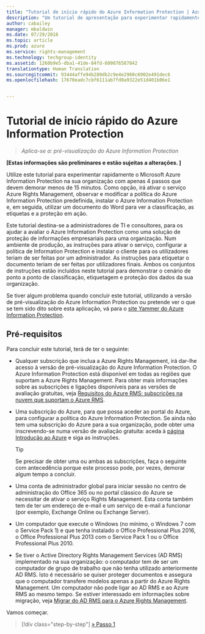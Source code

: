 ```yaml
---
title: "Tutorial de início rápido do Azure Information Protection | Azure Rights Management"
description: "Um tutorial de apresentação para experimentar rapidamente o Microsoft Azure Information Protection na sua organização com apenas 4 passos que devem demorar menos de 15 minutos."
author: cabailey
manager: mbaldwin
ms.date: 07/29/2016
ms.topic: article
ms.prod: azure
ms.service: rights-management
ms.technology: techgroup-identity
ms.assetid: 1260b9e5-dba1-41de-84fd-609076587842
translationtype: Human Translation
ms.sourcegitcommit: 93444affe94b280db2c9e4e2960c6902e491dec6
ms.openlocfilehash: 17670eadc7cbf6111ab7fd0a9322e51d401b86e1


---
```


# Tutorial de início rápido do Azure Information Protection 

>*Aplica-se a: pré-visualização do Azure Information Protection*

**[Estas informações são preliminares e estão sujeitas a alterações. ]**

Utilize este tutorial para experimentar rapidamente o Microsoft Azure Information Protection na sua organização com apenas 4 passos que devem demorar menos de 15 minutos. Como opção, irá ativar o serviço Azure Rights Management, observar e modificar a política do Azure Information Protection predefinida, instalar o Azure Information Protection e, em seguida, utilizar um documento do Word para ver a classificação, as etiquetas e a proteção em ação.

Este tutorial destina-se a administradores de TI e consultores, para os ajudar a avaliar o Azure Information Protection como uma solução de proteção de informações empresariais para uma organização. Num ambiente de produção, as instruções para ativar o serviço, configurar a política de Information Protection e instalar o cliente para os utilizadores teriam de ser feitas por um administrador. As instruções para etiquetar o documento teriam de ser feitas por utilizadores finais. Ambos os conjuntos de instruções estão incluídos neste tutorial para demonstrar o cenário de ponto a ponto de classificação, etiquetagem e proteção dos dados da sua organização. 

Se tiver algum problema quando concluir este tutorial, utilizando a versão de pré-visualização do Azure Information Protection ou pretende ver o que se tem sido dito sobre esta aplicação, vá para o [site Yammer do Azure Information Protection](https://www.yammer.com/askipteam/#/threads/inGroup?type=in_group&feedId=8652489&view=all).

## Pré-requisitos 
Para concluir este tutorial, terá de ter o seguinte:

- Qualquer subscrição que inclua a Azure Rights Management, irá dar-lhe acesso à versão de pré-visualização do Azure Information Protection. O Azure Information Protection está disponível em todas as regiões que suportam a Azure Rights Management. Para obter mais informações sobre as subscrições e ligações disponíveis para as versões de avaliação gratuitas, veja [Requisitos do Azure RMS: subscrições na nuvem que suportam o Azure RMS](../get-started/requirements-subscriptions.md).

- Uma subscrição do Azure, para que possa aceder ao portal do Azure, para configurar a política do Azure Information Protection. Se ainda não tem uma subscrição do Azure para a sua organização, pode obter uma inscrevendo-se numa versão de avaliação gratuita: aceda à [página Introdução ao Azure](https://account.windowsazure.com/organization) e siga as instruções.

  > [!TIP] 
  > Se precisar de obter uma ou ambas as subscrições, faça o seguinte com antecedência porque este processo pode, por vezes, demorar algum tempo a concluir.

- Uma conta de administrador global para iniciar sessão no centro de administração do Office 365 ou no portal clássico do Azure se necessitar de ativar o serviço Rights Management. Esta conta também tem de ter um endereço de e-mail e um serviço de e-mail a funcionar (por exemplo, Exchange Online ou Exchange Server).

- Um computador que execute o Windows (no mínimo, o Windows 7 com o Service Pack 1) e que tenha instalado o Office Professional Plus 2016, o Office Professional Plus 2013 com o Service Pack 1 ou o Office Professional Plus 2010. 

- Se tiver o Active Directory Rights Management Services (AD RMS) implementado na sua organização: o computador tem de ser um computador de grupo de trabalho que não tenha utilizado anteriormente AD RMS. Isto é necessário se quiser proteger documentos e assegura que o computador transfere modelos apenas a partir do Azure Rights Management. Um computador não pode ligar ao AD RMS e ao Azure RMS ao mesmo tempo. Se estiver interessado em informações sobre migração, veja [Migrar do AD RMS para o Azure Rights Management](../plan-design/migrate-from-ad-rms-to-azure-rms.md).   

Vamos começar.

>[!div class="step-by-step"]
[&#187; Passo 1](infoprotect-tutorial-step1.md)





<!--HONumber=Jul16_HO5-->


